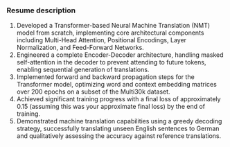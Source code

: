 


### Resume description
1. Developed a Transformer-based Neural Machine Translation (NMT) model from scratch, implementing core architectural components including Multi-Head Attention, Positional Encodings, Layer Normalization, and Feed-Forward Networks.
2. Engineered a complete Encoder-Decoder architecture, handling masked self-attention in the decoder to prevent attending to future tokens, enabling sequential generation of translations.
3. Implemented forward and backward propagation steps for the Transformer model, optimizing word and context embedding matrices over 200 epochs on a subset of the Multi30k dataset.
4. Achieved significant training progress with a final loss of approximately 0.15 (assuming this was your approximate final loss) by the end of training.
5. Demonstrated machine translation capabilities using a greedy decoding strategy, successfully translating unseen English sentences to German and qualitatively assessing the accuracy against reference translations.







